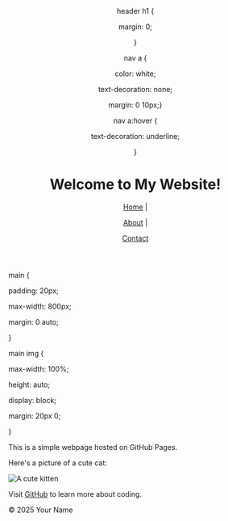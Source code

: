 

<html lang="en">

<head>

<meta charset="UTF-8">

<meta name="viewport" content="width=device-width, initial-scale=1.0">
<link rel="stylesheet" href="styles.css">


</head>

<body>

<header>header h1 {

margin: 0;

}


nav a {

color: white;

text-decoration: none;

margin: 0 10px;}


nav a:hover {

text-decoration: underline;

}
  

<h1>Welcome to My Website!</h1><nav>

<a href="index.html">Home</a> |

<a href="about.html">About</a> |

<a href="contact.html">Contact</a>

</nav>


</header>


<main>main {

padding: 20px;

max-width: 800px;

margin: 0 auto;

}


main img {

max-width: 100%;

height: auto;

display: block;

margin: 20px 0;

}

<p>This is a simple webpage hosted on GitHub Pages.</p>

<p>Here's a picture of a cute cat:</p>
<img src="https://placekitten.com/200/300" alt="A cute kitten">


<p>Visit <a href="https://github.com">GitHub</a> to learn more about coding.</p>

</main>


<footer>

<p>&copy; 2025 Your Name</p>

</footer>

</body>

</html>
